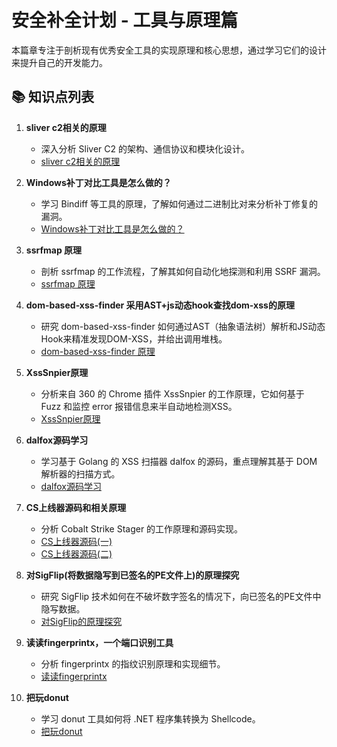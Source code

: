# 安全补全计划 - 工具与原理篇

本篇章专注于剖析现有优秀安全工具的实现原理和核心思想，通过学习它们的设计来提升自己的开发能力。

## 📚 知识点列表

1.  **sliver c2相关的原理**
    -   深入分析 Sliver C2 的架构、通信协议和模块化设计。
    -   [sliver c2相关的原理](https://t.zsxq.com/ny7IIUj)

2.  **Windows补丁对比工具是怎么做的？**
    -   学习 Bindiff 等工具的原理，了解如何通过二进制比对来分析补丁修复的漏洞。
    -   [Windows补丁对比工具是怎么做的？](https://t.zsxq.com/6yv7AEi)

3.  **ssrfmap 原理**
    -   剖析 ssrfmap 的工作流程，了解其如何自动化地探测和利用 SSRF 漏洞。
    -   [ssrfmap 原理](https://t.zsxq.com/z7yFIIE)

4.  **dom-based-xss-finder 采用AST+js动态hook查找dom-xss的原理**
    -   研究 dom-based-xss-finder 如何通过AST（抽象语法树）解析和JS动态Hook来精准发现DOM-XSS，并给出调用堆栈。
    -   [dom-based-xss-finder 原理](https://t.zsxq.com/6YfEAeE)

5.  **XssSnpier原理**
    -   分析来自 360 的 Chrome 插件 XssSnpier 的工作原理，它如何基于 Fuzz 和监控 error 报错信息来半自动地检测XSS。
    -   [XssSnpier原理](https://t.zsxq.com/2RbuZ7U)

6.  **dalfox源码学习**
    -   学习基于 Golang 的 XSS 扫描器 dalfox 的源码，重点理解其基于 DOM 解析器的扫描方式。
    -   [dalfox源码学习](https://t.zsxq.com/3rZbi2r)

7.  **CS上线器源码和相关原理**
    -   分析 Cobalt Strike Stager 的工作原理和源码实现。
    -   [CS上线器源码(一)](https://t.zsxq.com/uVnqjyb)
    -   [CS上线器源码(二)](https://t.zsxq.com/jyfAynI)

8.  **对SigFlip(将数据隐写到已签名的PE文件上)的原理探究**
    -   研究 SigFlip 技术如何在不破坏数字签名的情况下，向已签名的PE文件中隐写数据。
    -   [对SigFlip的原理探究](https://t.zsxq.com/EIeqV7y)

9.  **读读fingerprintx，一个端口识别工具**
    -   分析 fingerprintx 的指纹识别原理和实现细节。
    -   [读读fingerprintx](https://t.zsxq.com/09a9GMJZg)

10. **把玩donut**
    -   学习 donut 工具如何将 .NET 程序集转换为 Shellcode。
    -   [把玩donut](https://t.zsxq.com/09YN1UB3i) 